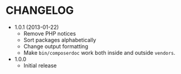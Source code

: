 # CHANGELOG

* 1.0.1 (2013-01-22)
    * Remove PHP notices
    * Sort packages alphabetically
    * Change output formatting
    * Make `bin/composerdoc` work both inside and outside `vendors`.
* 1.0.0
    * Initial release